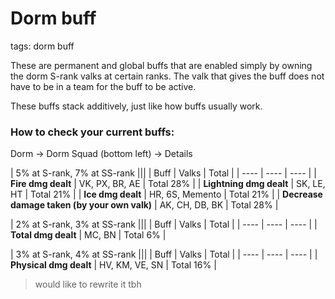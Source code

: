 # Dorm buff
tags: dorm buff

These are permanent and global buffs that are enabled simply by owning the dorm S-rank valks at certain ranks. The valk that gives the buff does not have to be in a team for the buff to be active.

These buffs stack additively, just like how buffs usually work.

### How to check your current buffs:
Dorm -> Dorm Squad (bottom left) -> Details

| 5% at S-rank, 7% at SS-rank |||
| Buff | Valks | Total |
| ---- | ---- | ---- |
| **Fire dmg dealt** | VK, PX, BR, AE | Total 28% |
| **Lightning dmg dealt** | SK, LE, HT | Total 21% |
| **Ice dmg dealt** | HR, 6S, Memento | Total 21% |
| **Decrease damage taken (by your own valk)** | AK, CH, DB, BK | Total 28% |


| 2% at S-rank, 3% at SS-rank |||
| Buff | Valks | Total |
| ---- | ---- | ---- |
| **Total dmg dealt** | MC, BN | Total 6% |


| 3% at S-rank, 4% at SS-rank |||
| Buff | Valks | Total |
| ---- | ---- | ---- |
| **Physical dmg dealt** | HV, KM, VE, SN | Total 16% |


> would like to rewrite it tbh